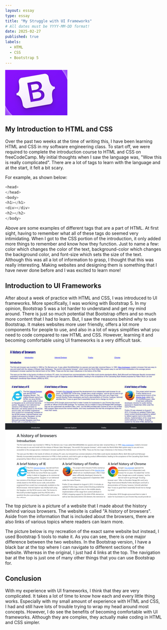 ```yaml
---
layout: essay
type: essay
title: "My Struggle with UI Frameworks"
# All dates must be YYYY-MM-DD format!
date: 2025-02-27
published: true
labels:
  - HTML
  - CSS
  - Bootstrap 5
---
```


<img width="200px" class="rounded pe-4" src="../img/bootstrap.png">

## My Introduction to HTML and CSS

Over the past two weeks at the time of writing this, I have been learning HTML and CSS in my software engineering class. To start off, we were required to complete the introduction course to HTML and CSS on freeCodeCamp. My initial thoughts when I saw the language was, "Wow this is really complicated". There are a lot of tags to learn with the language and at the start, it felt a bit scary.

For example, as shown below:

```cpp
<head>
</head>
<body>
<h1></h1>
<div></div>
<h2></h2>
</body>
```

Above are some examples of different tags that are a part of HTML. At first sight, having to remember what all of these tags do seemed very intimidating. When I got to the CSS portion of the introduction, it only added more things to remember and know how they function. Just to name a few: color which changes the color of the text, background-color which changes the background color, and font-size which sets the size of the text. Although this was all a lot of information to grasp, I thought that this was really interesting. Making websites and designing them is something that I have never done before and I was excited to learn more!

## Introduction to UI Frameworks

After about a week of practice with HTML and CSS, I was introduced to UI frameworks. More specifically, I was working with Bootstrap 5. In my opinion, Bootstrap 5 was a lot harder to understand and get my mind around. There is just so much potential that Bootstrap offers and so much more content that I had to learn. But, I saw the reasons behind why to use Bootstrap. It makes websites more user friendly, offers a lot more components for people to use, and also in a lot of ways simplifies what you need to code compared to raw HTML and CSS. However, learning it and becoming comfortable using UI frameworks is a very difficult task. 

<img width="1000px" class="rounded float-start pe-4" src="../img/htmlbrowserhistory.png"> 
<img width="1000px" class="rounded float-start pe-4" src="../img/bootstrapbrowserhistory.png">

The top picture is a picture of a website that I made about the history behind various browsers. The website is called "A history of browsers". Aside from the information that is included about the browsers, there are also links of various topics where readers can learn more. 

The picture below is my recreation of the exact same website but instead, I used Bootstrap 5 tools to make it. As you can see, there is one major difference between the two websites. In the Bootstrap version, I have a black bar at the top where I can navigate to different sections of the website. Whereas in the original, I just had 4 links at the top. The navigation bar at the top is just one of many other things that you can use Bootstrap for. 

## Conclusion

With my experience with UI frameworks, I think that they are very complicated. It takes a lot of time to know how each and every little thing works. Especially with my small amount of experience with HTML and CSS, I had and still have lots of trouble trying to wrap my head around most concepts. However, I do see the benefits of becoming comfortable with UI frameworks. Although they are complex, they actually make coding in HTML and CSS simpler. 

